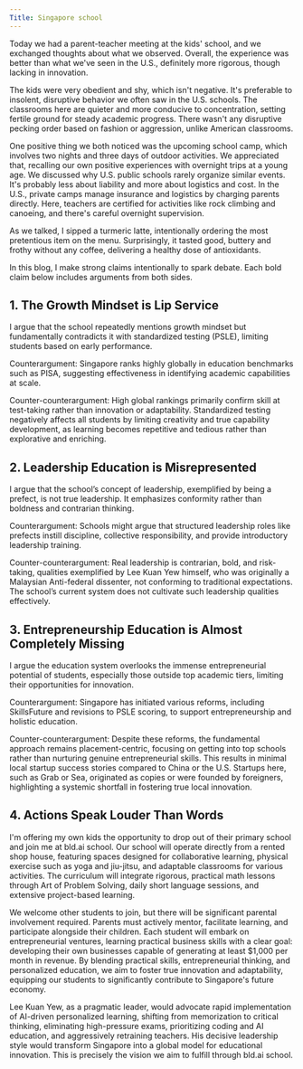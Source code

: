 ```yaml
---
Title: Singapore school
---
```


Today we had a parent-teacher meeting at the kids' school, and we exchanged thoughts about what we observed. Overall, the experience was better than what we've seen in the U.S., definitely more rigorous, though lacking in innovation.

The kids were very obedient and shy, which isn't negative. It's preferable to insolent, disruptive behavior we often saw in the U.S. schools. The classrooms here are quieter and more conducive to concentration, setting fertile ground for steady academic progress. There wasn't any disruptive pecking order based on fashion or aggression, unlike American classrooms.

One positive thing we both noticed was the upcoming school camp, which involves two nights and three days of outdoor activities. We appreciated that, recalling our own positive experiences with overnight trips at a young age. We discussed why U.S. public schools rarely organize similar events. It's probably less about liability and more about logistics and cost. In the U.S., private camps manage insurance and logistics by charging parents directly. Here, teachers are certified for activities like rock climbing and canoeing, and there's careful overnight supervision.

As we talked, I sipped a turmeric latte, intentionally ordering the most pretentious item on the menu. Surprisingly, it tasted good, buttery and frothy without any coffee, delivering a healthy dose of antioxidants.

In this blog, I make strong claims intentionally to spark debate. Each bold claim below includes arguments from both sides.

## 1. The Growth Mindset is Lip Service

I argue that the school repeatedly mentions growth mindset but fundamentally contradicts it with standardized testing (PSLE), limiting students based on early performance.

Counterargument: Singapore ranks highly globally in education benchmarks such as PISA, suggesting effectiveness in identifying academic capabilities at scale.

Counter-counterargument: High global rankings primarily confirm skill at test-taking rather than innovation or adaptability. Standardized testing negatively affects all students by limiting creativity and true capability development, as learning becomes repetitive and tedious rather than explorative and enriching.

## 2. Leadership Education is Misrepresented

I argue that the school’s concept of leadership, exemplified by being a prefect, is not true leadership. It emphasizes conformity rather than boldness and contrarian thinking.

Counterargument: Schools might argue that structured leadership roles like prefects instill discipline, collective responsibility, and provide introductory leadership training.

Counter-counterargument: Real leadership is contrarian, bold, and risk-taking, qualities exemplified by Lee Kuan Yew himself, who was originally a Malaysian Anti-federal dissenter, not conforming to traditional expectations. The school’s current system does not cultivate such leadership qualities effectively.

## 3. Entrepreneurship Education is Almost Completely Missing

I argue the education system overlooks the immense entrepreneurial potential of students, especially those outside top academic tiers, limiting their opportunities for innovation.

Counterargument: Singapore has initiated various reforms, including SkillsFuture and revisions to PSLE scoring, to support entrepreneurship and holistic education.

Counter-counterargument: Despite these reforms, the fundamental approach remains placement-centric, focusing on getting into top schools rather than nurturing genuine entrepreneurial skills. This results in minimal local startup success stories compared to China or the U.S. Startups here, such as Grab or Sea, originated as copies or were founded by foreigners, highlighting a systemic shortfall in fostering true local innovation.

## 4. Actions Speak Louder Than Words

I'm offering my own kids the opportunity to drop out of their primary school and join me at bld.ai school. Our school will operate directly from a rented shop house, featuring spaces designed for collaborative learning, physical exercise such as yoga and jiu-jitsu, and adaptable classrooms for various activities. The curriculum will integrate rigorous, practical math lessons through Art of Problem Solving, daily short language sessions, and extensive project-based learning.

We welcome other students to join, but there will be significant parental involvement required. Parents must actively mentor, facilitate learning, and participate alongside their children. Each student will embark on entrepreneurial ventures, learning practical business skills with a clear goal: developing their own businesses capable of generating at least $1,000 per month in revenue. By blending practical skills, entrepreneurial thinking, and personalized education, we aim to foster true innovation and adaptability, equipping our students to significantly contribute to Singapore's future economy.

Lee Kuan Yew, as a pragmatic leader, would advocate rapid implementation of AI-driven personalized learning, shifting from memorization to critical thinking, eliminating high-pressure exams, prioritizing coding and AI education, and aggressively retraining teachers. His decisive leadership style would transform Singapore into a global model for educational innovation. This is precisely the vision we aim to fulfill through bld.ai school.